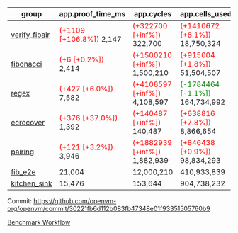 | group | app.proof_time_ms | app.cycles | app.cells_used | leaf.proof_time_ms | leaf.cycles | leaf.cells_used |
| -- | -- | -- | -- | -- | -- | -- |
| [verify_fibair](https://github.com/openvm-org/openvm/blob/benchmark-results/benchmarks-pr/1567/verify_fibair-30221fb6d112b083fb47348e01f93351505760b9.md) |<span style='color: red'>(+1109 [+106.8%])</span> 2,147 | <span style='color: red'>(+322700 [+inf%])</span> 322,700 | <span style='color: red'>(+1410672 [+8.1%])</span> 18,750,324 |- | - | - |
| [fibonacci](https://github.com/openvm-org/openvm/blob/benchmark-results/benchmarks-pr/1567/fibonacci-30221fb6d112b083fb47348e01f93351505760b9.md) |<span style='color: red'>(+6 [+0.2%])</span> 2,414 | <span style='color: red'>(+1500210 [+inf%])</span> 1,500,210 | <span style='color: red'>(+915004 [+1.8%])</span> 51,504,507 |<span style='color: red'>(+966 [+31.0%])</span> 4,080 | <span style='color: red'>(+1248136 [+inf%])</span> 1,248,136 | <span style='color: red'>(+1053166 [+1.5%])</span> 70,887,724 |
| [regex](https://github.com/openvm-org/openvm/blob/benchmark-results/benchmarks-pr/1567/regex-30221fb6d112b083fb47348e01f93351505760b9.md) |<span style='color: red'>(+427 [+6.0%])</span> 7,582 | <span style='color: red'>(+4108597 [+inf%])</span> 4,108,597 | <span style='color: green'>(-1784464 [-1.1%])</span> 164,734,992 |<span style='color: green'>(-1012 [-8.2%])</span> 11,401 | <span style='color: red'>(+3326609 [+inf%])</span> 3,326,609 | <span style='color: green'>(-55883489 [-18.6%])</span> 244,539,114 |
| [ecrecover](https://github.com/openvm-org/openvm/blob/benchmark-results/benchmarks-pr/1567/ecrecover-30221fb6d112b083fb47348e01f93351505760b9.md) |<span style='color: red'>(+376 [+37.0%])</span> 1,392 | <span style='color: red'>(+140487 [+inf%])</span> 140,487 | <span style='color: red'>(+638816 [+7.8%])</span> 8,866,654 |<span style='color: red'>(+333 [+3.2%])</span> 10,864 | <span style='color: red'>(+2934841 [+inf%])</span> 2,934,841 | <span style='color: red'>(+3647028 [+1.5%])</span> 247,225,830 |
| [pairing](https://github.com/openvm-org/openvm/blob/benchmark-results/benchmarks-pr/1567/pairing-30221fb6d112b083fb47348e01f93351505760b9.md) |<span style='color: red'>(+121 [+3.2%])</span> 3,946 | <span style='color: red'>(+1882939 [+inf%])</span> 1,882,939 | <span style='color: red'>(+846438 [+0.9%])</span> 98,834,293 |<span style='color: green'>(-2291 [-29.7%])</span> 5,411 | <span style='color: red'>(+2010420 [+inf%])</span> 2,010,420 | <span style='color: green'>(-57513779 [-28.0%])</span> 148,011,387 |
| [fib_e2e](https://github.com/openvm-org/openvm/blob/benchmark-results/benchmarks-pr/1567/fib_e2e-30221fb6d112b083fb47348e01f93351505760b9.md) | 21,004 |  12,000,210 |  410,933,839 | 24,267 |  7,462,399 |  441,086,791 |
| [kitchen_sink](https://github.com/openvm-org/openvm/blob/benchmark-results/benchmarks-pr/1567/kitchen_sink-30221fb6d112b083fb47348e01f93351505760b9.md) | 15,476 |  153,644 |  904,738,232 | 23,586 |  7,903,967 |  769,362,950 |


Commit: https://github.com/openvm-org/openvm/commit/30221fb6d112b083fb47348e01f93351505760b9

[Benchmark Workflow](https://github.com/openvm-org/openvm/actions/runs/17051169760)
